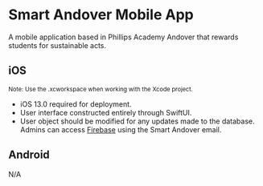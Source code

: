 # Smart Andover Mobile App
A mobile application based in Phillips Academy Andover that rewards students for sustainable acts. 
## iOS
<sub>Note: Use the .xcworkspace when working with the Xcode project.</sub>
- iOS 13.0 required for deployment.
- User interface constructed entirely through SwiftUI.
- User object should be modified for any updates made to the database. Admins can access [Firebase](firebase.google.com) using the Smart Andover email.
## Android
N/A
